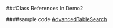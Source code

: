 ###Class References In Demo2


####sample code [AdvancedTableSearch](https://developer.apple.com/library/ios/samplecode/AdvancedTableSearch/Introduction/Intro.html#//apple_ref/doc/uid/DTS40013493)









